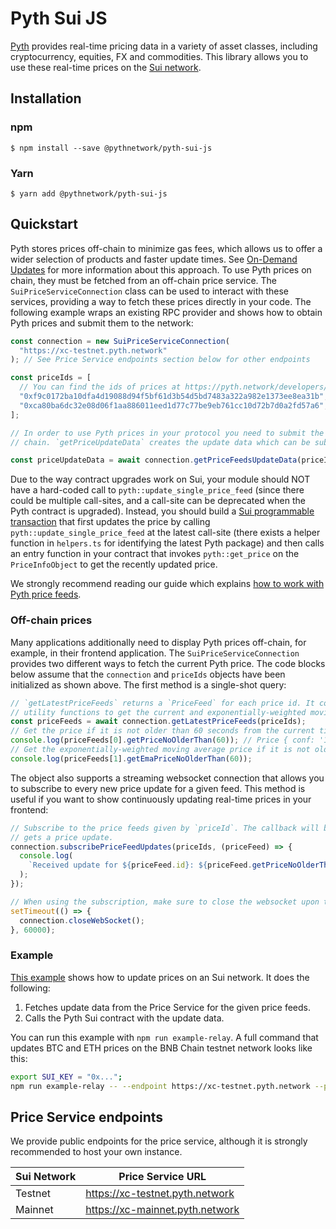 # Pyth Sui JS

[Pyth](https://pyth.network/) provides real-time pricing data in a variety of asset classes, including cryptocurrency, equities, FX and commodities. This library allows you to use these real-time prices on the [Sui network](https://sui.io/).

## Installation

### npm

```
$ npm install --save @pythnetwork/pyth-sui-js
```

### Yarn

```
$ yarn add @pythnetwork/pyth-sui-js
```

## Quickstart

Pyth stores prices off-chain to minimize gas fees, which allows us to offer a wider selection of products and faster update times.
See [On-Demand Updates](https://docs.pyth.network/documentation/pythnet-price-feeds/on-demand) for more information about this approach.
To use Pyth prices on chain,
they must be fetched from an off-chain price service. The `SuiPriceServiceConnection` class can be used to interact with these services,
providing a way to fetch these prices directly in your code. The following example wraps an existing RPC provider and shows how to obtain
Pyth prices and submit them to the network:

```typescript
const connection = new SuiPriceServiceConnection(
  "https://xc-testnet.pyth.network"
); // See Price Service endpoints section below for other endpoints

const priceIds = [
  // You can find the ids of prices at https://pyth.network/developers/price-feed-ids#sui-testnet
  "0xf9c0172ba10dfa4d19088d94f5bf61d3b54d5bd7483a322a982e1373ee8ea31b", // BTC/USD price id in testnet
  "0xca80ba6dc32e08d06f1aa886011eed1d77c77be9eb761cc10d72b7d0a2fd57a6", // ETH/USD price id in testnet
];

// In order to use Pyth prices in your protocol you need to submit the price update data to Pyth contract in your target
// chain. `getPriceUpdateData` creates the update data which can be submitted to your contract.

const priceUpdateData = await connection.getPriceFeedsUpdateData(priceIds);

```

Due to the way contract upgrades work on Sui, your module should NOT have a hard-coded call to `pyth::update_single_price_feed` (since there could be multiple call-sites, and a call-site can be deprecated when the Pyth contract is upgraded). Instead, you should build a [Sui programmable transaction](https://docs.sui.io/build/prog-trans-ts-sdk) that first updates the price by calling `pyth::update_single_price_feed` at the latest call-site (there exists a helper function in `helpers.ts` for identifying the latest Pyth package) and then calls an entry function in your contract that invokes `pyth::get_price` on the `PriceInfoObject` to get the recently updated price.

We strongly recommend reading our guide which explains [how to work with Pyth price feeds](https://docs.pyth.network/documentation/pythnet-price-feeds/best-practices).

### Off-chain prices

Many applications additionally need to display Pyth prices off-chain, for example, in their frontend application.
The `SuiPriceServiceConnection` provides two different ways to fetch the current Pyth price.
The code blocks below assume that the `connection` and `priceIds` objects have been initialized as shown above.
The first method is a single-shot query:

```typescript
// `getLatestPriceFeeds` returns a `PriceFeed` for each price id. It contains all information about a price and has
// utility functions to get the current and exponentially-weighted moving average price, and other functionality.
const priceFeeds = await connection.getLatestPriceFeeds(priceIds);
// Get the price if it is not older than 60 seconds from the current time.
console.log(priceFeeds[0].getPriceNoOlderThan(60)); // Price { conf: '1234', expo: -8, price: '12345678' }
// Get the exponentially-weighted moving average price if it is not older than 60 seconds from the current time.
console.log(priceFeeds[1].getEmaPriceNoOlderThan(60));
```

The object also supports a streaming websocket connection that allows you to subscribe to every new price update for a given feed.
This method is useful if you want to show continuously updating real-time prices in your frontend:

```typescript
// Subscribe to the price feeds given by `priceId`. The callback will be invoked every time the requested feed
// gets a price update.
connection.subscribePriceFeedUpdates(priceIds, (priceFeed) => {
  console.log(
    `Received update for ${priceFeed.id}: ${priceFeed.getPriceNoOlderThan(60)}`
  );
});

// When using the subscription, make sure to close the websocket upon termination to finish the process gracefully.
setTimeout(() => {
  connection.closeWebSocket();
}, 60000);
```

### Example

[This example](./src/examples/SuiRelay.ts) shows how to update prices on an Sui network. It does the following:

1. Fetches update data from the Price Service for the given price feeds.
2. Calls the Pyth Sui contract with the update data.

You can run this example with `npm run example-relay`. A full command that updates BTC and ETH prices on the BNB Chain testnet network looks like this:

```bash
export SUI_KEY = "0x...";
npm run example-relay -- --endpoint https://xc-testnet.pyth.network --price-ids 0xf9c0172ba10dfa4d19088d94f5bf61d3b54d5bd7483a322a982e1373ee8ea31b 0xca80ba6dc32e08d06f1aa886011eed1d77c77be9eb761cc10d72b7d0a2fd57a6 --full-node https://fullnode.testnet.sui.io:443 --pyth-contract 0xaa706d631cde8c634fe1876b0c93e4dec69d0c6ccac30a734e9e257042e81541
```

## Price Service endpoints

We provide public endpoints for the price service, although it is strongly recommended to host your own instance.

| Sui Network | Price Service URL               |
| ----------- | ------------------------------- |
| Testnet     | https://xc-testnet.pyth.network |
| Mainnet     | https://xc-mainnet.pyth.network |
